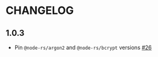 # CHANGELOG

## 1.0.3

- Pin `@node-rs/argon2` and `@node-rs/bcrypt` versions [#26](https://github.com/pilcrowOnPaper/oslo/pull/26)